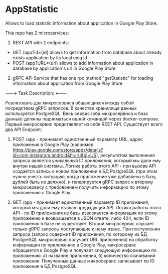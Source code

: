 # AppStatistic
Allows to load statistic information about application in Google Play Store.

This repo has 2 microservices:
1) REST API with 2 endpoints:
 - GET /app?id={id} allows to get information from database about already exists application by its local uniq id
 - POST /app?URL={url} allows to add information about application in database by application's url in Google Play Store
2) gRPC API Service that has one rpc method "getStatistic" for loading information about application from Google Play Store

---> Task Description: <---

Реализовать два микросервиса общающихся между собой посредством gRPC запросов. В качестве хранилища данных используется PostgreSQL. Весь сервис (оба микросервиса и база данных) должны подниматься одной командой через docker-compose.
Первый микросервис представляет из себя REST API. Существует всего два API Endpoint:

1) POST /app - принимает единственный параметр URL, адрес приложения в Google Play (например https://play.google.com/store/apps/details?id=com.instagram.android&hl=ru&gl=US), результатом выполнения запроса является уникальный ID приложения, который мы дали ему внутри нашей системы. Логика работы этого API - при вызове API создаётся запись о новом приложении в БД PostgreSQL (при этом нужно учесть ситуацию, когда приложение уже добавлено в базу, дублей быть не должно), и генерируется gRPC запрос к второму микросервису с требованием получить информацию по этому приложению с Google Play.

2) GET /app - принимает единственный параметр ID приложения, который мы дали ему вызвав предыдущий API. Логика работы этого API - по ID приложения из базы извлекается информация по этому приложению и возвращается в JSON ответе, либо 404, если ID приложения в базе не существует.
Второй микросервис слушает только gRPC запросы поступающие к нему извне. При поступлении запроса (запрос содержит ID приложения, по которому из БД PostgreSQL микросервис получает URL приложения) на обработку информации по приложению в Google Play, микросервис обращается к Google Play и получает следующую информацию по приложению: а) название приложения, б) количество скачиваний приложения. Полученные данные микросервис записывает по ID приложения в БД PostgreSQL.
